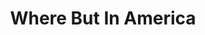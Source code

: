 ---
title: Where But In America
year: 1929
opening_date: 1929-05-15
closing_date: 
layout: productions
image:
image_caption:
image_credit:
playbill:
category:
Theatre: Theatre Jacksonville
cast:
  Bob : Eugene LeaMond
  Hilda: Evelyn B. Cox
  Mollie: Sara Clark
crew:
  Director: Gertrude F. Jacobi
  Stage Manager: Martin S. Fabian
  Scenery: Anne C. Lalor
  Make-up:
    - E.S. Beauchamp-Nobbs
    - F.W. Armbuster
  Staging: Irene Von Osthoff
understudies:
orchestra:
external_links:
---